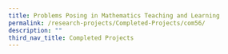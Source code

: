 ```yaml
---
title: Problems Posing in Mathematics Teaching and Learning
permalink: /research-projects/Completed-Projects/com56/
description: ""
third_nav_title: Completed Projects
---
```

